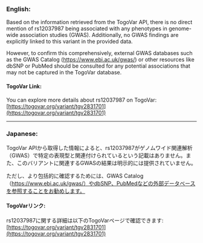 ### English:
Based on the information retrieved from the TogoVar API, there is no direct mention of rs12037987 being associated with any phenotypes in genome-wide association studies (GWAS). Additionally, no GWAS findings are explicitly linked to this variant in the provided data.

However, to confirm this comprehensively, external GWAS databases such as the GWAS Catalog (https://www.ebi.ac.uk/gwas/) or other resources like dbSNP or PubMed should be consulted for any potential associations that may not be captured in the TogoVar database.

#### TogoVar Link:
You can explore more details about rs12037987 on TogoVar: [https://togovar.org/variant/tgv2831701](https://togovar.org/variant/tgv2831701)

---

### Japanese:
TogoVar APIから取得した情報によると、rs12037987がゲノムワイド関連解析（GWAS）で特定の表現型と関連付けられているという記載はありません。また、このバリアントに関連するGWASの結果は明示的には提供されていません。

ただし、より包括的に確認するためには、GWAS Catalog（https://www.ebi.ac.uk/gwas/）やdbSNP、PubMedなどの外部データベースを参照することをお勧めします。

#### TogoVarリンク:
rs12037987に関する詳細は以下のTogoVarページで確認できます: [https://togovar.org/variant/tgv2831701](https://togovar.org/variant/tgv2831701)